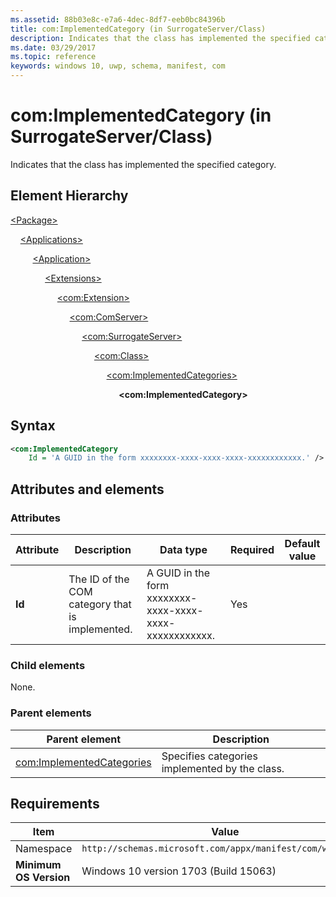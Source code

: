 ```yaml
---
ms.assetid: 88b03e8c-e7a6-4dec-8df7-eeb0bc84396b
title: com:ImplementedCategory (in SurrogateServer/Class)
description: Indicates that the class has implemented the specified category (in SurrogateServer/Class).
ms.date: 03/29/2017
ms.topic: reference
keywords: windows 10, uwp, schema, manifest, com
---
```


# com:ImplementedCategory (in SurrogateServer/Class)

Indicates that the class has implemented the specified category.

## Element Hierarchy

[\<Package\>](element-package.md)

&nbsp;&nbsp;&nbsp;&nbsp;[\<Applications\>](element-applications.md)

&nbsp;&nbsp;&nbsp;&nbsp; &nbsp;&nbsp;&nbsp;&nbsp;[\<Application\>](element-application.md)

&nbsp;&nbsp;&nbsp;&nbsp; &nbsp;&nbsp;&nbsp;&nbsp; &nbsp;&nbsp;&nbsp;&nbsp;[\<Extensions\>](element-1-extensions.md)

&nbsp;&nbsp;&nbsp;&nbsp; &nbsp;&nbsp;&nbsp;&nbsp; &nbsp;&nbsp;&nbsp;&nbsp; &nbsp;&nbsp;&nbsp;&nbsp;[\<com:Extension\>](element-com-extension.md)

&nbsp;&nbsp;&nbsp;&nbsp; &nbsp;&nbsp;&nbsp;&nbsp; &nbsp;&nbsp;&nbsp;&nbsp; &nbsp;&nbsp;&nbsp;&nbsp; &nbsp;&nbsp;&nbsp;&nbsp;[\<com:ComServer\>](element-com-comserver.md)

&nbsp;&nbsp;&nbsp;&nbsp; &nbsp;&nbsp;&nbsp;&nbsp; &nbsp;&nbsp;&nbsp;&nbsp; &nbsp;&nbsp;&nbsp;&nbsp; &nbsp;&nbsp;&nbsp;&nbsp; &nbsp;&nbsp;&nbsp;&nbsp;[\<com:SurrogateServer\>](element-com-surrogateserver.md)

&nbsp;&nbsp;&nbsp;&nbsp; &nbsp;&nbsp;&nbsp;&nbsp; &nbsp;&nbsp;&nbsp;&nbsp; &nbsp;&nbsp;&nbsp;&nbsp; &nbsp;&nbsp;&nbsp;&nbsp; &nbsp;&nbsp;&nbsp;&nbsp; &nbsp;&nbsp;&nbsp;&nbsp;[\<com:Class\>](element-com-surrogateserver-class.md)

&nbsp;&nbsp;&nbsp;&nbsp; &nbsp;&nbsp;&nbsp;&nbsp; &nbsp;&nbsp;&nbsp;&nbsp; &nbsp;&nbsp;&nbsp;&nbsp; &nbsp;&nbsp;&nbsp;&nbsp; &nbsp;&nbsp;&nbsp;&nbsp; &nbsp;&nbsp;&nbsp;&nbsp; &nbsp;&nbsp;&nbsp;&nbsp;[\<com:ImplementedCategories\>](element-com-surrogate-implementedcategories.md)

&nbsp;&nbsp;&nbsp;&nbsp; &nbsp;&nbsp;&nbsp;&nbsp; &nbsp;&nbsp;&nbsp;&nbsp; &nbsp;&nbsp;&nbsp;&nbsp; &nbsp;&nbsp;&nbsp;&nbsp; &nbsp;&nbsp;&nbsp;&nbsp; &nbsp;&nbsp;&nbsp;&nbsp; &nbsp;&nbsp;&nbsp;&nbsp; &nbsp;&nbsp;&nbsp;&nbsp;**\<com:ImplementedCategory\>**

## Syntax

```xml
<com:ImplementedCategory
    Id = 'A GUID in the form xxxxxxxx-xxxx-xxxx-xxxx-xxxxxxxxxxxx.' />
```

## Attributes and elements

### Attributes

| Attribute | Description | Data type | Required | Default value |
|-|-|-|-|-|
| **Id** | The ID of the COM category that is implemented. | A GUID in the form xxxxxxxx-xxxx-xxxx-xxxx-xxxxxxxxxxxx. | Yes |  |

### Child elements

None.

### Parent elements

| Parent element | Description |
|-|-|
| [com:ImplementedCategories](element-com-surrogate-implementedcategories.md) | Specifies categories implemented by the class. |

## Requirements

| Item  | Value  |
|--|--|
| Namespace | `http://schemas.microsoft.com/appx/manifest/com/windows10` |
| **Minimum OS Version** | Windows 10 version 1703 (Build 15063) |
